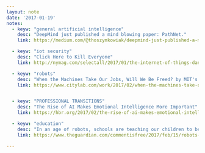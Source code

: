 ```yaml
---
layout: note
date: '2017-01-19'
notes:
  - keyw: "general artificial intelligence"
    desc: "DeepMind just published a mind blowing paper: PathNet."
    link: https://medium.com/@thoszymkowiak/deepmind-just-published-a-mind-blowing-paper-pathnet-f72b1ed38d46#.bkinn14qx

  - keyw: "iot security"
    desc: "Click Here to Kill Everyone"
    link: http://nymag.com/selectall/2017/01/the-internet-of-things-dangerous-future-bruce-schneier.html

  - keyw: "robots"
    desc: "When the Machines Take Our Jobs, Will We Be Freed? by MIT's Erik Brynjolfsson"
    link: https://www.citylab.com/work/2017/02/when-the-machines-take-our-jobs-will-we-be-freed/517080/


  - keyw: "PROFESSIONAL TRANSITIONS"
    desc: "The Rise of AI Makes Emotional Intelligence More Important"
    link: https://hbr.org/2017/02/the-rise-of-ai-makes-emotional-intelligence-more-important

  - keyw: "education"
    desc: "In an age of robots, schools are teaching our children to be redundant"
    link: https://www.theguardian.com/commentisfree/2017/feb/15/robots-schools-teaching-children-redundant-testing-learn-future

---
```

